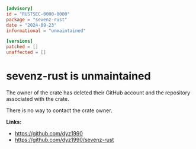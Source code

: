 ```toml
[advisory]
id = "RUSTSEC-0000-0000"
package = "sevenz-rust"
date = "2024-09-23"
informational = "unmaintained"

[versions]
patched = []
unaffected = []
```

# sevenz-rust is unmaintained

The owner of the crate has deleted their GitHub account and the repository associated with the crate.

There is no way to contact the crate owner.


**Links:**
- <https://github.com/dyz1990>
- <https://github.com/dyz1990/sevenz-rust>